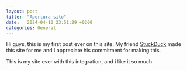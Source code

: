 ```yaml
---
layout: post
title:  "Apertura sito"
date:   2024-04-10 23:51:29 +0200
categories: General
---
```

Hi guys, this is my first post ever on this site.
My friend [StuckDuck](https://s7uck.github.io) made this site for me and I appreciate his commitment for making this.

This is my site ever with this integration, and i like it so much.
